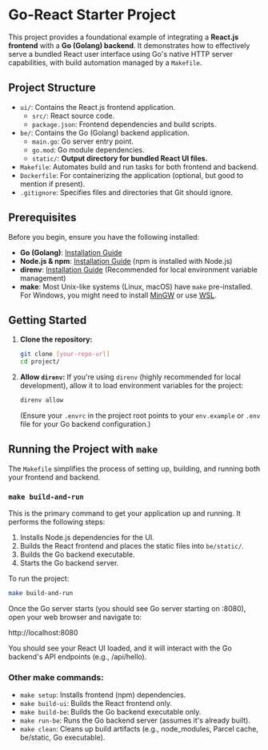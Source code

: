 # Go-React Starter Project

This project provides a foundational example of integrating a **React.js frontend** with a **Go (Golang) backend**. It demonstrates how to effectively serve a bundled React user interface using Go's native HTTP server capabilities, with build automation managed by a `Makefile`.

## Project Structure

* `ui/`: Contains the React.js frontend application.
    * `src/`: React source code.
    * `package.json`: Frontend dependencies and build scripts.
* `be/`: Contains the Go (Golang) backend application.
    * `main.go`: Go server entry point.
    * `go.mod`: Go module dependencies.
    * `static/`: **Output directory for bundled React UI files.**
* `Makefile`: Automates build and run tasks for both frontend and backend.
* `Dockerfile`: For containerizing the application (optional, but good to mention if present).
* `.gitignore`: Specifies files and directories that Git should ignore.

## Prerequisites

Before you begin, ensure you have the following installed:

* **Go (Golang)**: [Installation Guide](https://go.dev/doc/install)
* **Node.js & npm**: [Installation Guide](https://nodejs.org/en/download/) (npm is installed with Node.js)
* **direnv**: [Installation Guide](https://direnv.net/docs/installation.html) (Recommended for local environment variable management)
* **make**: Most Unix-like systems (Linux, macOS) have `make` pre-installed. For Windows, you might need to install [MinGW](http://www.mingw.org/) or use [WSL](https://learn.microsoft.com/en-us/windows/wsl/install).

## Getting Started

1.  **Clone the repository:**
    ```bash
    git clone [your-repo-url]
    cd project/
    ```

2.  **Allow `direnv`:**
    If you're using `direnv` (highly recommended for local development), allow it to load environment variables for the project:
    ```bash
    direnv allow
    ```
    (Ensure your `.envrc` in the project root points to your `env.example` or `.env` file for your Go backend configuration.)

## Running the Project with `make`

The `Makefile` simplifies the process of setting up, building, and running both your frontend and backend.

### `make build-and-run`

This is the primary command to get your application up and running. It performs the following steps:

1.  Installs Node.js dependencies for the UI.
2.  Builds the React frontend and places the static files into `be/static/`.
3.  Builds the Go backend executable.
4.  Starts the Go backend server.

To run the project:

```bash
make build-and-run
```

Once the Go server starts (you should see Go server starting on :8080), open your web browser and navigate to:

http://localhost:8080

You should see your React UI loaded, and it will interact with the Go backend's API endpoints (e.g., /api/hello).

### Other make commands:

- `make setup`: Installs frontend (npm) dependencies.
- `make build-ui`: Builds the React frontend only.
- `make build-be`: Builds the Go backend executable only.
- `make run-be`: Runs the Go backend server (assumes it's already built).
- `make clean`: Cleans up build artifacts (e.g., node_modules, Parcel cache, be/static, Go executable).
